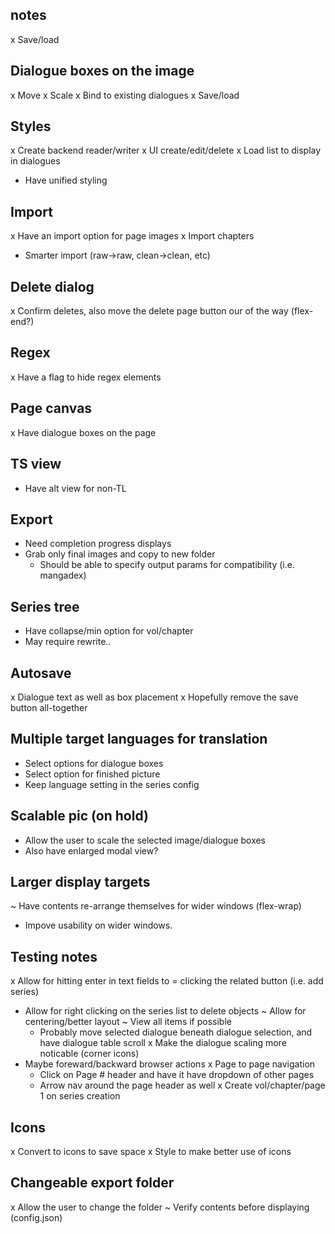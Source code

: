 ## notes
x Save/load

## Dialogue boxes on the image
x Move
x Scale
x Bind to existing dialogues
x Save/load

## Styles
x Create backend reader/writer
x UI create/edit/delete
x Load list to display in dialogues
- Have unified styling

## Import
x Have an import option for page images
x Import chapters
- Smarter import (raw->raw, clean->clean, etc)

## Delete dialog
x Confirm deletes, also move the delete page button our of the way (flex-end?)

## Regex
x Have a flag to hide regex elements

## Page canvas
x Have dialogue boxes on the page

## TS view
- Have alt view for non-TL

## Export
- Need completion progress displays
- Grab only final images and copy to new folder
    + Should be able to specify output params for compatibility (i.e. mangadex)

## Series tree
- Have collapse/min option for vol/chapter
- May require rewrite..

## Autosave
x Dialogue text as well as box placement
x Hopefully remove the save button all-together

## Multiple target languages for translation
- Select options for dialogue boxes
- Select option for finished picture
- Keep language setting in the series config

## Scalable pic (on hold)
- Allow the user to scale the selected image/dialogue boxes
- Also have enlarged modal view?

## Larger display targets
~ Have contents re-arrange themselves for wider windows (flex-wrap)
- Impove usability on wider windows.


## Testing notes
x Allow for hitting enter in text fields to = clicking the related button (i.e. add series)
- Allow for right clicking on the series list to delete objects
~ Allow for centering/better layout
~ View all items if possible
    + Probably move selected dialogue beneath dialogue selection, and have dialogue table scroll
x Make the dialogue scaling more noticable (corner icons)
- Maybe foreward/backward browser actions
x Page to page navigation
    + Click on Page # header and have it have dropdown of other pages
    + Arrow nav around the page header as well
x Create vol/chapter/page 1 on series creation

## Icons
x Convert to icons to save space
x Style to make better use of icons

## Changeable export folder
x Allow the user to change the folder
~ Verify contents before displaying (config.json)
